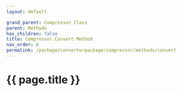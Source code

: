 ```yaml
---
layout: default

grand_parent: Compressor Class
parent: Methods
has_children: false
title: Compressor.Convert Method
nav_order: 6
permalink: /package/converterpackage/compressor/methods/convert
---
```

# {{ page.title }}